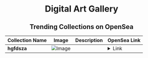 <div align="center">

# Digital Art Gallery

## Trending Collections on OpenSea

| Collection Name                       | Image                                                                                     | Description                       | OpenSea Link                                                                                          |
|---------------------------------------|-------------------------------------------------------------------------------------------|-----------------------------------|--------------------------------------------------------------------------------------------------------|
| **hgfdsza** | ![Image](https://i.seadn.io/s/raw/files/66377b9d10d964cb25031b34fd22c749.jpg?w=500&auto=format?w=200&auto=format) |  | <details><summary>Link</summary>[hgfdsza](https://opensea.io/collection/hgfdsza)</details> |

</div>